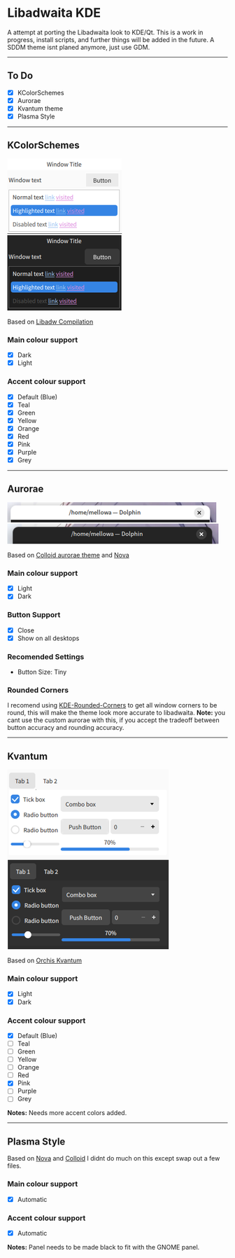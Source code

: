 # Libadwaita KDE 
A attempt at porting the Libadwaita look to KDE/Qt.
This is a work in progress, install scripts, and further things will be added in the future.
A SDDM theme isnt planed anymore, just use GDM.

---

## To Do
- [x] KColorSchemes
- [x] Aurorae
- [x] Kvantum theme
- [x] Plasma Style

---


## KColorSchemes
<p>
<img src="Assets/kcolor-light.png" alt="Light ColorScheme">
<img src="Assets/kcolor-dark.png" alt="Dark ColorScheme">
</p>

Based on [Libadw Compilation](https://www.pling.com/p/2175326/)

### Main colour support
- [x] Dark
- [x] Light
### Accent colour support
- [x] Default (Blue)
- [x] Teal
- [x] Green
- [x] Yellow
- [x] Orange
- [x] Red
- [x] Pink
- [x] Purple
- [x] Grey

---

## Aurorae
<p>
<img src="Assets/aurorae-light.png" alt="Light Aurorae">
<img src="Assets/aurorae-dark.png" alt="Dark Aurorae"> 
</p>

Based on [Colloid aurorae theme](https://www.pling.com/p/1738680/) and [Nova](https://www.pling.com/p/1662814/)

### Main colour support
- [x] Light
- [x] Dark
### Button Support
- [x] Close
- [x] Show on all desktops
### Recomended Settings
- Button Size: Tiny

### Rounded Corners
I recomend using [KDE-Rounded-Corners](https://github.com/matinlotfali/KDE-Rounded-Corners) to get all window corners to be round, this will make the theme look more accurate to libadwaita. **Note:** you cant use the custom aurorae with this, if you accept the tradeoff between button accuracy and rounding accuracy.

---

## Kvantum
<p>
<img src="Assets/kvan-light.png" alt="Light Kvantum"> 
<img src="Assets/kvan-dark.png" alt="Dark Kvantum"> 
</p>

Based on [Orchis Kvantum](https://www.pling.com/p/1458909/) 

### Main colour support
- [x] Light
- [x] Dark
### Accent colour support
- [x] Default (Blue)
- [ ] Teal
- [ ] Green
- [ ] Yellow
- [ ] Orange
- [ ] Red
- [x] Pink
- [ ] Purple
- [ ] Grey

**Notes:** Needs more accent colors added.

---

## Plasma Style
Based on [Nova](https://www.pling.com/p/1659120/) and [Colloid](https://www.pling.com/p/1738718/)
I didnt do much on this except swap out a few files.

### Main colour support
- [x] Automatic

### Accent colour support
- [x] Automatic

**Notes:** Panel needs to be made black to fit with the GNOME panel.
